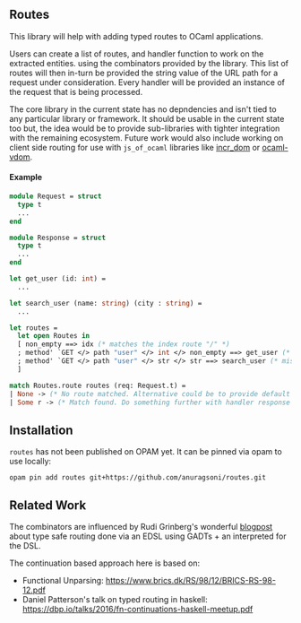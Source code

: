 ## Routes

This library will help with adding typed routes to OCaml applications.

Users can create a list of routes, and handler function to work
on the extracted entities. using the combinators provided by
the library. This list of routes will then in-turn be provided the
string value of the URL path for a request under consideration.
Every handler will be provided an instance of the request that is
being processed.

The core library in the current state has no depndencies and isn't tied
to any particular library or framework. It should be usable in the current state too
but, the idea would be to provide sub-libraries with tighter integration with the remaining
ecosystem. Future work would also include working on client side routing for use
with `js_of_ocaml` libraries like [incr_dom](https://github.com/janestreet/incr_dom) or [ocaml-vdom](https://github.com/LexiFi/ocaml-vdom).

#### Example

```ocaml
module Request = struct
  type t
  ...
end

module Response = struct
  type t
  ...
end

let get_user (id: int) =
  ...

let search_user (name: string) (city : string) =
  ...

let routes =
  let open Routes in
  [ non_empty ==> idx (* matches the index route "/" *)
  ; method' `GET </> path "user" </> int </> non_empty ==> get_user (* matches "/user/<int>" *)
  ; method' `GET </> path "user" </> str </> str ==> search_user (* missing non_empty so it matches "/user/<str>/<str>/*" *)
  ]

match Routes.route routes (req: Request.t) =
| None -> (* No route matched. Alternative could be to provide default routes *)
| Some r -> (* Match found. Do something further with handler response *)
```

## Installation

`routes` has not been published on OPAM yet. It can be pinned via opam
to use locally:

```
opam pin add routes git+https://github.com/anuragsoni/routes.git
```

## Related Work

The combinators are influenced by Rudi Grinberg's wonderful [blogpost](http://rgrinberg.com/posts/primitive-type-safe-routing/) about
type safe routing done via an EDSL using GADTs + an interpreted for the DSL.

The continuation based approach here is based on:
* Functional Unparsing: https://www.brics.dk/RS/98/12/BRICS-RS-98-12.pdf
* Daniel Patterson's talk on typed routing in haskell: https://dbp.io/talks/2016/fn-continuations-haskell-meetup.pdf
